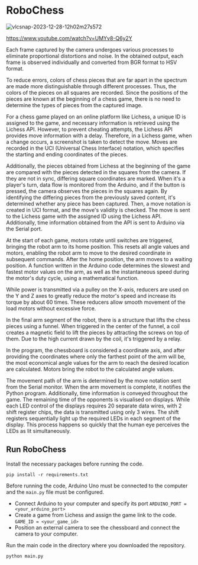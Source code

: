 # RoboChess

![vlcsnap-2023-12-28-12h02m27s572](https://github.com/KeremCikikci/roboChess/assets/98697826/e42757b8-ec79-4b1e-aa9e-1dc056089322)

https://www.youtube.com/watch?v=UMYv8-Q6y2Y
 
Each frame captured by the camera undergoes various processes to eliminate proportional distortions and noise. In the obtained output, each frame is observed individually and converted from BGR format to HSV format.

To reduce errors, colors of chess pieces that are far apart in the spectrum are made more distinguishable through different processes. Thus, the colors of the pieces on all squares are recorded. Since the positions of the pieces are known at the beginning of a chess game, there is no need to determine the types of pieces from the captured image.

For a chess game played on an online platform like Lichess, a unique ID is assigned to the game, and necessary information is retrieved using the Lichess API. However, to prevent cheating attempts, the Lichess API provides move information with a delay. Therefore, in a Lichess game, when a change occurs, a screenshot is taken to detect the move. Moves are recorded in the UCI (Universal Chess Interface) notation, which specifies the starting and ending coordinates of the pieces.

Additionally, the pieces obtained from Lichess at the beginning of the game are compared with the pieces detected in the squares from the camera. If they are not in sync, differing square coordinates are marked. When it's a player's turn, data flow is monitored from the Arduino, and if the button is pressed, the camera observes the pieces in the squares again. By identifying the differing pieces from the previously saved content, it's determined whether any piece has been captured. Then, a move notation is created in UCI format, and the move's validity is checked. The move is sent to the Lichess game with the assigned ID using the Lichess API. Additionally, time information obtained from the API is sent to Arduino via the Serial port.

At the start of each game, motors rotate until switches are triggered, bringing the robot arm to its home position. This resets all angle values and motors, enabling the robot arm to move to the desired coordinate in subsequent commands. After the home position, the arm moves to a waiting position. A function written in the Arduino code determines the slowest and fastest motor values on the arm, as well as the instantaneous speed during the motor's duty cycle, using a mathematical function.

While power is transmitted via a pulley on the X-axis, reducers are used on the Y and Z axes to greatly reduce the motor's speed and increase its torque by about 60 times. These reducers allow smooth movement of the load motors without excessive force.

In the final arm segment of the robot, there is a structure that lifts the chess pieces using a funnel. When triggered in the center of the funnel, a coil creates a magnetic field to lift the pieces by attracting the screws on top of them. Due to the high current drawn by the coil, it's triggered by a relay.

In the program, the chessboard is considered a coordinate axis, and after providing the coordinates where only the farthest point of the arm will be, the most economical angle values for the arm to reach the desired location are calculated. Motors bring the robot to the calculated angle values.

The movement path of the arm is determined by the move notation sent from the Serial monitor. When the arm movement is complete, it notifies the Python program. Additionally, time information is conveyed throughout the game. The remaining time of the opponents is visualised on displays. While each LED control of the displays requires 20 separate data wires, with 2 shift register chips, the data is transmitted using only 3 wires. The shift registers sequentially light up the required LEDs in each segment of the display. This process happens so quickly that the human eye perceives the LEDs as lit simultaneously.


## Run RoboChess
Install the necessary packages before running the code.
```
pip install -r requirements.txt
```

Before running the code, Arduino Uno must be connected to the computer and the `main.py` file must be configured.

+ Connect Arduino to your computer and specify its port
`ARDUINO_PORT = <your_arduino_port>`
+ Create a game from Lichess and assign the game link to the code.
`GAME_ID = <your_game_id>`
+ Position an external camera to see the chessboard and connect the camera to your computer.

Run the main code in the directory where you downloaded the repository.
```
python main.py
```


